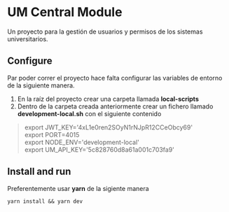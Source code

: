 # UM Central Module

Un proyecto para la gestión de usuarios y permisos de los sistemas universitarios.

## Configure

Par poder correr el proyecto hace falta configurar las variables de entorno de la siguiente manera.

 1. En la raíz del proyecto crear una carpeta llamada **local-scripts**
 2. Dentro de la carpeta creada anteriormente crear un fichero llamado **development-local.sh** con el siguiente contenido

> export JWT_KEY='4xL1e0ren2SOyN1rNJpR12CCeObcy69'  
   export PORT=4015  
   export NODE_ENV='development-local'  
   export UM_API_KEY='5c828760d8a61a001c703fa9'

## Install and run

Preferentemente usar **yarn** de la sigiente manera

    yarn install && yarn dev

